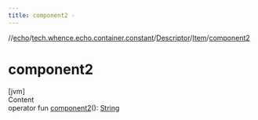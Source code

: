 ```yaml
---
title: component2 -
---
```

//[echo](../../../index.md)/[tech.whence.echo.container.constant](../../index.md)/[Descriptor](../index.md)/[Item](index.md)/[component2](component2.md)



# component2  
[jvm]  
Content  
operator fun [component2](component2.md)(): [String](https://kotlinlang.org/api/latest/jvm/stdlib/kotlin/-string/index.html)  



